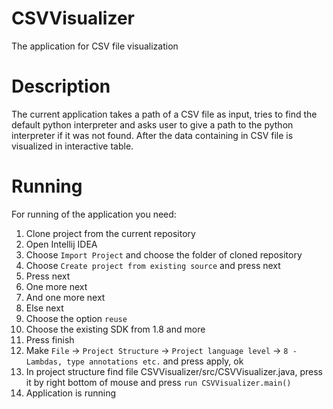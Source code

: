 # CSVVisualizer
The application for CSV file visualization

# Description
The current application takes a path of a CSV file as input, tries to find the default python interpreter and asks user to give a path to the python interpreter if it was not found. After the data containing in CSV file is visualized in interactive table.

# Running
For running of the application you need:

1. Clone project from the current repository
2. Open Intellij IDEA
3. Choose `Import Project` and choose the folder of cloned repository
4. Choose `Create project from existing source` and press next
5. Press next
6. One more next
7. And one more next
8. Else next
9. Choose the option `reuse`
10. Choose the existing SDK from 1.8 and more
11. Press finish
12. Make `File` -> `Project Structure` -> `Project language level` -> `8 - Lambdas, type annotations etc.` and press apply, ok
13. In project structure find file CSVVisualizer/src/CSVVisualizer.java, press it by right bottom of mouse and press `run CSVVisualizer.main()`
14. Application is running

